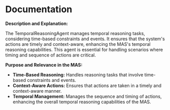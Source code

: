 # Documentation

**Description and Explanation:**

The TemporalReasoningAgent manages temporal reasoning tasks, considering time-based constraints and events. It ensures that the system's actions are timely and context-aware, enhancing the MAS's temporal reasoning capabilities. This agent is essential for handling scenarios where timing and sequence of actions are critical.

**Purpose and Relevance in the MAS:**

- **Time-Based Reasoning:** Handles reasoning tasks that involve time-based constraints and events.
- **Context-Aware Actions:** Ensures that actions are taken in a timely and context-aware manner.
- **Temporal Management:** Manages the sequence and timing of actions, enhancing the overall temporal reasoning capabilities of the MAS.